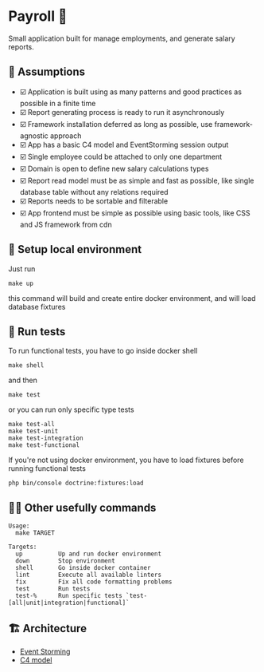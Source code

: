 # Payroll 💸

Small application built for manage employments, and generate salary reports.

## 📝 Assumptions

- ☑️ Application is built using as many patterns and good practices as possible in a finite time
- ☑️ Report generating process is ready to run it asynchronously
- ☑️ Framework installation deferred as long as possible, use framework-agnostic approach
- ☑️ App has a basic C4 model and EventStorming session output
- ☑️ Single employee could be attached to only one department 
- ☑️ Domain is open to define new salary calculations types
- ☑️ Report read model must be as simple and fast as possible, like single database table without any relations required
- ☑️ Reports needs to be sortable and filterable
- ☑️ App frontend must be simple as possible using basic tools, like CSS and JS framework from cdn

## 🚀 Setup local environment

Just run

```shell
make up
```

this command will build and create entire docker environment, and will load database fixtures

## 🧪 Run tests

To run functional tests, you have to go inside docker shell

```shell
make shell
```

and then

```shell
make test
```

or you can run only specific type tests

```shell
make test-all
make test-unit
make test-integration
make test-functional
```

If you're not using docker environment, you have to load fixtures before running functional tests

```shell
php bin/console doctrine:fixtures:load
```

## 🧑‍🚀 Other usefully commands

```shell
Usage:
  make TARGET

Targets:
  up          Up and run docker environment
  down        Stop environment
  shell       Go inside docker container
  lint        Execute all available linters
  fix         Fix all code formatting problems
  test        Run tests
  test-%      Run specific tests `test-[all|unit|integration|functional]`
```

## 🏗️ Architecture

- [Event Storming](./docs/EventStorming.md)
- [C4 model](./docs/C4-model.md)
